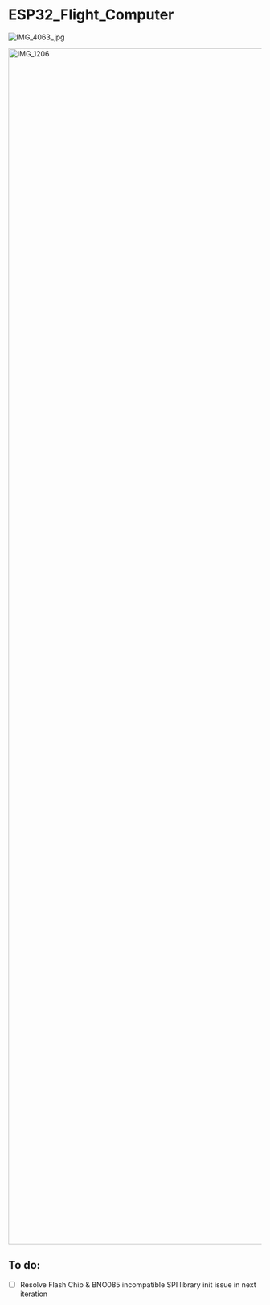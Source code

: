 # ESP32_Flight_Computer

![IMG_4063_jpg](https://github.com/user-attachments/assets/17df9922-e6f8-473d-abcc-313c61bad0b2)

<img width="1558" height="2375" alt="IMG_1206" src="https://github.com/user-attachments/assets/1e8c1bc1-9ed3-4cd2-8339-b6cdc81ff5cf" />

## To do:
- [ ] Resolve Flash Chip & BNO085 incompatible SPI library init issue in next iteration
